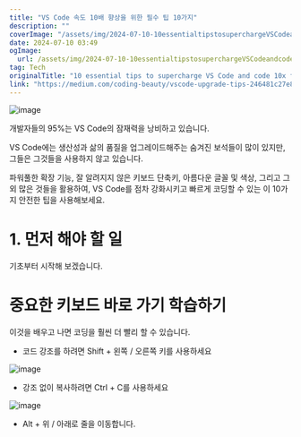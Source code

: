 ```yaml
---
title: "VS Code 속도 10배 향상을 위한 필수 팁 10가지"
description: ""
coverImage: "/assets/img/2024-07-10-10essentialtipstosuperchargeVSCodeandcode10xfaster_0.png"
date: 2024-07-10 03:49
ogImage: 
  url: /assets/img/2024-07-10-10essentialtipstosuperchargeVSCodeandcode10xfaster_0.png
tag: Tech
originalTitle: "10 essential tips to supercharge VS Code and code 10x faster"
link: "https://medium.com/coding-beauty/vscode-upgrade-tips-246481c27e8e"
---
```



![image](/assets/img/2024-07-10-10essentialtipstosuperchargeVSCodeandcode10xfaster_0.png)

개발자들의 95%는 VS Code의 잠재력을 낭비하고 있습니다.

VS Code에는 생산성과 삶의 품질을 업그레이드해주는 숨겨진 보석들이 많이 있지만, 그들은 그것들을 사용하지 않고 있습니다.

파워풀한 확장 기능, 잘 알려지지 않은 키보드 단축키, 아름다운 글꼴 및 색상, 그리고 그 외 많은 것들을 활용하여, VS Code를 점차 강화시키고 빠르게 코딩할 수 있는 이 10가지 안전한 팁을 사용해보세요.

<div class="content-ad"></div>

# 1. 먼저 해야 할 일

기초부터 시작해 보겠습니다.

# 중요한 키보드 바로 가기 학습하기

이것을 배우고 나면 코딩을 훨씬 더 빨리 할 수 있습니다.

<div class="content-ad"></div>

- 코드 강조를 하려면 Shift + 왼쪽 / 오른쪽 키를 사용하세요

![image](https://miro.medium.com/v2/resize:fit:1400/0*846eTg4HEhi7AYJv.gif)

- 강조 없이 복사하려면 Ctrl + C를 사용하세요

![image](https://miro.medium.com/v2/resize:fit:1400/1*YPvy7284_cIU53Bc_67h4A.gif)

<div class="content-ad"></div>

- Alt + 위 / 아래로 줄을 이동합니다.
